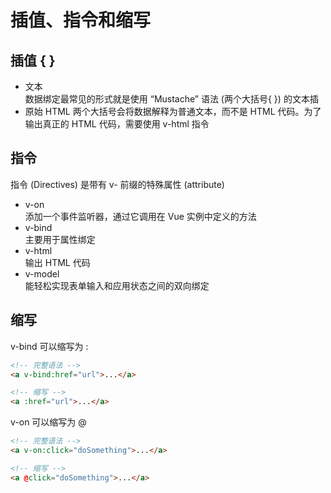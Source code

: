 # 插值、指令和缩写

## 插值 { }
+ 文本  
数据绑定最常见的形式就是使用 “Mustache” 语法 (两个大括号{ }) 的文本插  
+ 原始 HTML
两个大括号会将数据解释为普通文本，而不是 HTML 代码。为了输出真正的 HTML 代码，需要使用 v-html 指令

## 指令
指令 (Directives) 是带有 v- 前缀的特殊属性 (attribute)

+ v-on  
添加一个事件监听器，通过它调用在 Vue 实例中定义的方法  
+ v-bind  
主要用于属性绑定  
+ v-html  
输出 HTML 代码  
+ v-model  
能轻松实现表单输入和应用状态之间的双向绑定  

## 缩写
v-bind 可以缩写为 :  
```html
<!-- 完整语法 -->
<a v-bind:href="url">...</a>

<!-- 缩写 -->
<a :href="url">...</a>
```

v-on 可以缩写为 @  
```html
<!-- 完整语法 -->
<a v-on:click="doSomething">...</a>

<!-- 缩写 -->
<a @click="doSomething">...</a>
```
